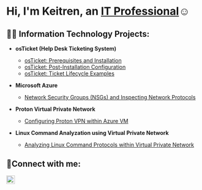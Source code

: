 <h1>Hi, I'm Keitren, an <a href="https://linkedin.com/in/keitren-simpkins-269347258/">IT Professional</a>☺</h1>

<h2>👨‍💻 Information Technology Projects:</h2>

- <b>osTicket (Help Desk Ticketing System)</b>
  - [osTicket: Prerequisites and Installation](https://github.com/KeitrenS/osticket-prereqs)
  - [osTicket: Post-Installation Configuration](https://github.com/KeitrenS/post-install-config)
  - [osTicket: Ticket Lifecycle Examples](https://github.com/KeitrenS/ticket-lifecycle)
- <b>Microsoft Azure</b>
 
  - [Network Security Groups (NSGs) and Inspecting Network Protocols](https://github.com/KeitrenS/azure-network-protocols)  
- <b>Proton Virtual Private Network</b>
  - [Configuring Proton VPN within Azure VM](https://github.com/KeitrenS/configure-vpn)
- <b>Linux Command Analyzation using Virtual Private Network</b>
  - [Analyzing Linux Command Protocols within Virtual Private Network](https://github.com/KeitrenS/linux-commands)

<h2>🤳Connect with me:</h2>


[<img align="left" alt="Keitren | LinkedIn" width="22px" src="https://cdn.jsdelivr.net/npm/simple-icons@v3/icons/linkedin.svg" />][linkedin]



[linkedin]: https://linkedin.com/in/keitren-simpkins-269347258/
